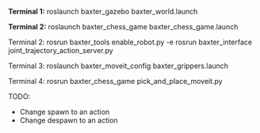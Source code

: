 **Terminal 1:**
roslaunch baxter_gazebo baxter_world.launch

**Terminal 2:**
roslaunch baxter_chess_game baxter_chess_game.launch


Terminal 2:
rosrun baxter_tools enable_robot.py -e
rosrun baxter_interface joint_trajectory_action_server.py

Terminal 3:
roslaunch baxter_moveit_config baxter_grippers.launch

Terminal 4:
rosrun baxter_chess_game pick_and_place_moveit.py

TODO: 
- Change spawn to an action
- Change despawn to an action